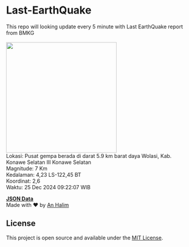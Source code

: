 # Last-EarthQuake
This repo will looking update every 5 minute with Last EarthQuake report from BMKG
<br>
<br>
<img src="undefined" width="300"/>
<br>
Lokasi: Pusat gempa berada di darat 5.9 km barat daya Wolasi, Kab. Konawe Selatan  III Konawe Selatan <br>
Magnitude: 7 Km <br>
Kedalaman: 4,23 LS-122,45 BT <br>
Koordinat: 2,6 <br>
Waktu: 25 Dec 2024 09:22:07 WIB <br>

<a href="./data/data.json">**JSON Data**</a>
<br>
Made with ❤️ by <a href="https://github.com/an-halim">An Halim</a>
## License

This project is open source and available under the [MIT License](LICENSE).
